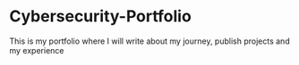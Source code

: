 # Cybersecurity-Portfolio
This is my portfolio where I will write about my journey, publish projects and my experience
